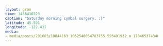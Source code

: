 ```yaml
---
layout: gram
time: 1458410223
caption: "Saturday morning cymbal surgery. :)"
latitude: 45.591
longitude: -122.412
media:
- media/posts/201603/10844163_1052548054783755_593401932_n_17846537434076776.jpg
---
```

